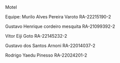 Motel

Equipe:
Murilo Alves Pereira Varoto
RA-22215190-2

Gustavo Henrique cordeiro mesquita 
RA-21099392-2

Vitor Eiji Goto 
RA-22145232-2

Gustavo dos Santos Arnoni
RA-22014037-2

Rodrigo Yaedu Pinesso
RA-22024201-2

